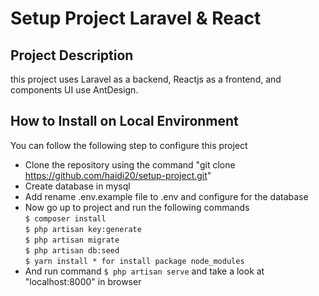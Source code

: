 # Setup Project Laravel & React

## Project Description
this project uses Laravel as a backend, Reactjs as a frontend, and components UI use AntDesign.

## How to Install on Local Environment
You can follow the following step to configure this project
- Clone the repository using the command "git clone https://github.com/haidi20/setup-project.git"
- Create database in mysql
- Add rename .env.example file to .env and configure for the database
- Now go up to project and run the following commands <br>
  ```$ composer install``` <br>
  ```$ php artisan key:generate``` <br>
  ```$ php artisan migrate``` <br>
  ```$ php artisan db:seed``` <br>
  ```$ yarn install * for install package node_modules ``` <br>
- And run command ```$ php artisan serve``` and take a look at "localhost:8000" in browser